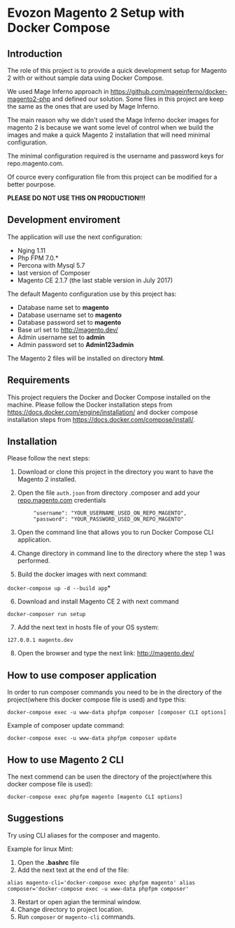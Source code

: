 # Evozon Magento 2 Setup with Docker Compose

## Introduction

The role of this project is to provide a quick development setup for Magento 2 with or without sample data using Docker Compose.

We used Mage Inferno approach in https://github.com/mageinferno/docker-magento2-php and defined our solution. Some files in this project are keep the same as the ones that are used by Mage Inferno.

The main reason why we didn't used the Mage Inferno docker images for magento 2 is because we want some level of control when we build the images and make a quick Magento 2 installation that will need minimal configuration. 

The minimal configuration required is the username and password keys for repo.magento.com.

Of cource every configuration file from this project can be modified for a better pourpose. 

**PLEASE DO NOT USE THIS ON PRODUCTION!!!**

## Development enviroment

The application will use the next configuration: 
* Nging 1.11
* Php FPM 7.0.*
* Percona with Mysql 5.7
* last version of Composer
* Magento CE 2.1.7 (the last stable version in July 2017)

The default Magento configuration use by this project has:
* Database name set to __magento__
* Database username set to __magento__
* Database password set to __magento__
* Base url set to http://magento.dev/
* Admin username set to __admin__
* Admin password set to __Admin123admin__

The Magento 2 files will be installed on directory __html__. 

## Requirements

This project requiers the Docker and Docker Compose installed on the machine. Please follow the Docker installation steps from https://docs.docker.com/engine/installation/ and docker compose installation steps from https://docs.docker.com/compose/install/.

## Installation

Please follow the next steps:
1. Download or clone this project in the directory you want to have the Magento 2 installed.
2. Open the file `auth.json` from directory .composer and add your [repo.magento.com](http://devdocs.magento.com/guides/v2.0/install-gde/prereq/connect-auth.html) credentials

            "username": "YOUR_USERNAME_USED_ON_REPO_MAGENTO",
            "password": "YOUR_PASSWORD_USED_ON_REPO_MAGENTO"

3. Open the command line that allows you to run Docker Compose CLI application.
4. Change directory in command line to the directory where the step 1 was performed.
5. Build the docker images with next command: 

`docker-compose up -d --build app`*

6. Download and install Magento CE 2 with next command

`docker-composer run setup`

7. Add the next text in hosts file of your OS system:

`127.0.0.1 magento.dev`

8. Open the browser and type the next link: http://magento.dev/


## How to use composer application

In order to run composer commands you need to be in the directory of the project(where this docker compose file is used) and type this:

`docker-compose exec -u www-data phpfpm composer [composer CLI options]` 

Example of composer update command:

`docker-compose exec -u www-data phpfpm composer update`

## How to use Magento 2 CLI

The next commend can be usen the directory of the project(where this docker compose file is used):

`docker-compose exec phpfpm magento [magento CLI options]`


## Suggestions 
Try using CLI aliases for the composer and magento.

Example for linux Mint: 

 1. Open the __.bashrc__ file
 2. Add the next text at the end of the file:

`alias magento-cli='docker-compose exec phpfpm magento'
alias composer='docker-compose exec -u www-data phpfpm composer'`

 3. Restart or open agian the terminal window.
 4. Change directory to project location.
 5. Run `composer` or `magento-cli` commands.
 
